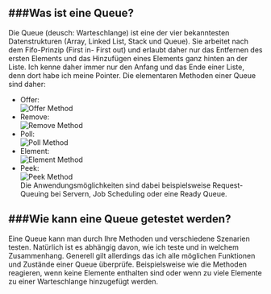 ###Was ist eine Queue? 
---
Die Queue (deusch: Warteschlange) ist eine der vier bekanntesten Datenstrukturen (Array, Linked List, Stack und Queue).
Sie arbeitet nach dem Fifo-Prinzip (First in- First out) und erlaubt daher nur das Entfernen des ersten Elements und das Hinzufügen eines Elements 
ganz hinten an der Liste. Ich kenne daher immer nur den Anfang und das Ende einer Liste, denn dort habe ich meine Pointer. 
Die elementaren Methoden einer Queue sind daher:  
* Offer:  
![Offer Method](images/offer.png)  
* Remove:  
![Remove Method](images/remove.png)   
* Poll:  
![Poll Method](images/poll.png)  
* Element:  
![Element Method](images/element.png)  
* Peek:  
![Peek Method](images/peek.png)  
Die Anwendungsmöglichkeiten sind dabei beispielsweise Request-Queuing bei Servern, Job Scheduling oder eine Ready Queue. 



###Wie kann eine Queue getestet werden?
---
Eine Queue kann man durch Ihre Methoden und verschiedene Szenarien testen. 
Natürlich ist es abhängig davon, wie ich teste und in welchem Zusammenhang. Generell gilt allerdings das ich alle möglichen Funktionen und Zustände einer Queue überprüfe. 
Beispielsweise wie die Methoden reagieren, wenn keine Elemente enthalten sind oder wenn zu viele Elemente zu einer Warteschlange hinzugefügt werden. 
